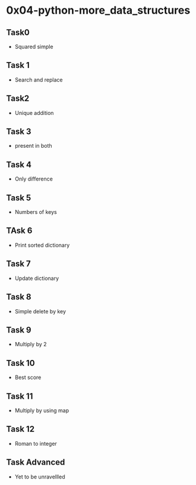 # 0x04-python-more_data_structures

## Task0
* Squared simple

## Task 1
* Search and replace

## Task2
* Unique addition

## Task 3
* present in both

## Task 4
* Only difference

## Task 5
* Numbers of keys

## TAsk 6
* Print sorted dictionary

## Task 7
* Update dictionary

## Task 8
* Simple delete by key

## Task 9
* Multiply by 2

## Task 10
* Best score

## Task 11
* Multiply by using map

## Task 12
* Roman to integer

## Task Advanced
* Yet to be unravellled
